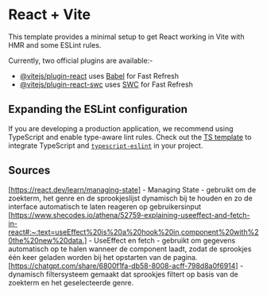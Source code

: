 # React + Vite

This template provides a minimal setup to get React working in Vite with HMR and some ESLint rules.

Currently, two official plugins are available:-

- [@vitejs/plugin-react](https://github.com/vitejs/vite-plugin-react/blob/main/packages/plugin-react/README.md) uses [Babel](https://babeljs.io/) for Fast Refresh
- [@vitejs/plugin-react-swc](https://github.com/vitejs/vite-plugin-react-swc) uses [SWC](https://swc.rs/) for Fast Refresh

## Expanding the ESLint configuration

If you are developing a production application, we recommend using TypeScript and enable type-aware lint rules. Check out the [TS template](https://github.com/vitejs/vite/tree/main/packages/create-vite/template-react-ts) to integrate TypeScript and [`typescript-eslint`](https://typescript-eslint.io) in your project.

## Sources

[https://react.dev/learn/managing-state] - Managing State - gebruikt om de zoekterm, het genre en de sprookjeslijst dynamisch bij te houden en zo de interface automatisch te laten reageren op gebruikersinput
[https://www.shecodes.io/athena/52759-explaining-useeffect-and-fetch-in-react#:~:text=useEffect%20is%20a%20hook%20in,component%20with%20the%20new%20data.] - UseEffect en fetch - gebruikt om gegevens automatisch op te halen wanneer de component laadt, zodat de sprookjes één keer geladen worden bij het opstarten van de pagina.
[https://chatgpt.com/share/6800f1fa-db58-8008-acff-798d8a0f6914] - dynamisch filtersysteem gemaakt dat sprookjes filtert op basis van de zoekterm en het geselecteerde genre.
